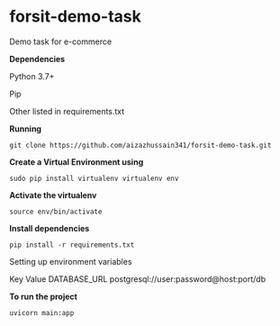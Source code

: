 # forsit-demo-task
Demo task for e-commerce

**Dependencies**

Python 3.7+

Pip

Other listed in requirements.txt

**Running**

`git clone https://github.com/aizazhussain341/forsit-demo-task.git`

**Create a Virtual Environment using**

`sudo pip install virtualenv
virtualenv env`

**Activate the virtualenv**

`source env/bin/activate`

**Install dependencies**

`pip install -r requirements.txt`

Setting up environment variables

Key	               Value
DATABASE_URL	     postgresql://user:password@host:port/db

**To run the project**

`uvicorn main:app`
